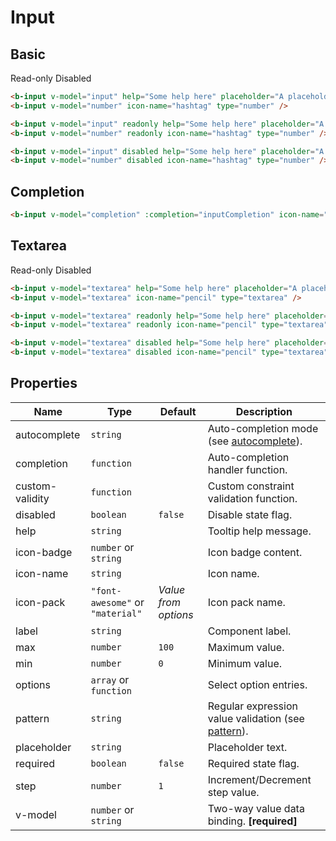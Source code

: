 # Input

## Basic

<b-flex align="center" class="preview" gap="1rem">
    <b-input
        v-model="input"
        help="Some help here"
        placeholder="A placeholder here"
    />
    <b-input v-model="number" icon-name="hashtag" type="number" />
</b-flex>
<b-flex align="center" class="preview" gap="1rem">
    <b-input
        v-model="input"
        readonly
        help="Some help here"
        placeholder="A placeholder here"
    />
    <b-input v-model="number" readonly icon-name="hashtag" type="number" />
    <b-label class="subtle" icon-name="arrow-left">Read-only</b-label>
</b-flex>
<b-flex align="center" class="preview" gap="1rem">
    <b-input
        v-model="input"
        disabled
        help="Some help here"
        placeholder="A placeholder here"
    />
    <b-input v-model="number" disabled icon-name="hashtag" type="number" />
    <b-label class="subtle" icon-name="arrow-left">Disabled</b-label>
</b-flex>

```html
<b-input v-model="input" help="Some help here" placeholder="A placeholder here" />
<b-input v-model="number" icon-name="hashtag" type="number" />

<b-input v-model="input" readonly help="Some help here" placeholder="A placeholder here" />
<b-input v-model="number" readonly icon-name="hashtag" type="number" />

<b-input v-model="input" disabled help="Some help here" placeholder="A placeholder here" />
<b-input v-model="number" disabled icon-name="hashtag" type="number" />
```

## Completion

<b-flex align="center" class="preview" gap="1rem">
    <b-input
        v-model="completion"
        :completion="inputCompletion"
        icon-name="search"
        placeholder="Enter “t”"
        type="search"
    />
</b-flex>

```html
<b-input v-model="completion" :completion="inputCompletion" icon-name="search" placeholder="Enter “t”" type="search" />
```

## Textarea

<b-flex align="center" class="preview" gap="1rem">
    <b-input
        v-model="textarea"
        help="Some help here"
        placeholder="A placeholder here"
        type="textarea"
    />
    <b-input v-model="textarea" icon-name="pencil" type="textarea" />
</b-flex>
<b-flex align="center" class="preview" gap="1rem">
    <b-input
        v-model="textarea"
        readonly
        help="Some help here"
        placeholder="A placeholder here"
        type="textarea"
    />
    <b-input
        v-model="textarea"
        readonly
        icon-name="pencil"
        type="textarea"
    />
    <b-label class="subtle" icon-name="arrow-left">Read-only</b-label>
</b-flex>
<b-flex align="center" class="preview" gap="1rem">
    <b-input
        v-model="textarea"
        disabled
        help="Some help here"
        placeholder="A placeholder here"
        type="textarea"
    />
    <b-input
        v-model="textarea"
        disabled
        icon-name="pencil"
        type="textarea"
    />
    <b-label class="subtle" icon-name="arrow-left">Disabled</b-label>
</b-flex>

```html
<b-input v-model="textarea" help="Some help here" placeholder="A placeholder here" type="textarea" />
<b-input v-model="textarea" icon-name="pencil" type="textarea" />

<b-input v-model="textarea" readonly help="Some help here" placeholder="A placeholder here" type="textarea" />
<b-input v-model="textarea" readonly icon-name="pencil" type="textarea" />

<b-input v-model="textarea" disabled help="Some help here" placeholder="A placeholder here" type="textarea" />
<b-input v-model="textarea" disabled icon-name="pencil" type="textarea" />
```

## Properties

| Name            | Type                             | Default              | Description                                             |
|-----------------|----------------------------------|----------------------|---------------------------------------------------------|
| autocomplete    | `string`                         |                      | Auto-completion mode (see [autocomplete][0]).           |
| completion      | `function`                       |                      | Auto-completion handler function.                       |
| custom-validity | `function`                       |                      | Custom constraint validation function.                  |
| disabled        | `boolean`                        | `false`              | Disable state flag.                                     |
| help            | `string`                         |                      | Tooltip help message.                                   |
| icon-badge      | `number` or `string`             |                      | Icon badge content.                                     |
| icon-name       | `string`                         |                      | Icon name.                                              |
| icon-pack       | `"font-awesome"` or `"material"` | _Value from options_ | Icon pack name.                                         |
| label           | `string`                         |                      | Component label.                                        |
| max             | `number`                         | `100`                | Maximum value.                                          |
| min             | `number`                         | `0`                  | Minimum value.                                          |
| options         | `array` or `function`            |                      | Select option entries.                                  |
| pattern         | `string`                         |                      | Regular expression value validation (see [pattern][1]). |
| placeholder     | `string`                         |                      | Placeholder text.                                       |
| required        | `boolean`                        | `false`              | Required state flag.                                    |
| step            | `number`                         | `1`                  | Increment/Decrement step value.                         |
| v-model         | `number` or `string`             |                      | Two-way value data binding. **[required]**              |

<script setup>
import {ref} from "vue";

const locale = new Intl.DateTimeFormat("en", {weekday: "long"});
const weekdays = [...new Array(7).keys()].map(i => locale.format(new Date(1970, 0, i + 5)));

const completion = ref("");
const input = ref("");
const number = ref(42);
const textarea = ref("");

const inputCompletion = (value) => {
    return Promise.resolve(weekdays.filter(v => v.toLowerCase().includes(value.toLowerCase())));
};
</script>

[0]: https://developer.mozilla.org/en-US/docs/Web/HTML/Attributes/autocomplete
[1]: https://developer.mozilla.org/en-US/docs/Web/HTML/Attributes/pattern
